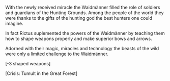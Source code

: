 With the newly received miracle the Waidmänner filled the role of soldiers and guardians of the Hunting Grounds. Among the people of the world they were thanks to the gifts of the hunting god the best hunters one could imagine. 

In fact Rictus suplemented the powers of the Waidmänner by teaching them how to shape weapons properly and make superior bows and arrows.

Adorned with their magic, miracles and technology the beasts of the wild were only a limited challenge to the Waidmänner.

[-3 shaped weapons]

[Crisis: Tumult in the Great Forest]